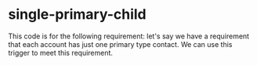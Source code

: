 # single-primary-child
This code is for the following requirement: let's say we have a requirement that each account has just one primary type contact. We can use this trigger to meet this requirement.
